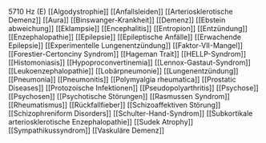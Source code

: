 5710 Hz (E)
[[Algodystrophie]]
[[Anfallsleiden]]
[[Arteriosklerotische Demenz]]
[[Aura]]
[[Binswanger-Krankheit]]
[[Demenz]]
[[Ebstein abweichung]]
[[Eklampsie]]
[[Encephalitis]]
[[Entropion]]
[[Entzündung]]
[[Enzephalopathie]]
[[Epilepsie]]
[[Epileptische Anfälle]]
[[Erwachende Epilepsie]]
[[Experimentelle Lungenentzündung]]
[[Faktor-VII-Mangel]]
[[Forestier-Certonciny Syndrom]]
[[Hageman Trait]]
[[HELLP-Syndrom]]
[[Histomoniasis]]
[[Hypoproconvertinemia]]
[[Lennox-Gastaut-Syndrom]]
[[Leukoenzephalopathie]]
[[Lobärpneumonie]]
[[Lungenentzündung]]
[[Pneumonia]]
[[Pneumonitis]]
[[Polymyalgia rheumatica]]
[[Prostatic Diseases]]
[[Protozoische Infektionen]]
[[Pseudopolyarthritis]]
[[Psychose]]
[[Psychosen]]
[[Psychotische Störungen]]
[[Rasmussen Syndrom]]
[[Rheumatismus]]
[[Rückfallfieber]]
[[Schizoaffektiven Störung]]
[[Schizophreniform Disorders]]
[[Schulter-Hand-Syndrom]]
[[Subkortikale arteriosklerotische Enzephalopathie]]
[[Sudek Atrophy]]
[[Sympathikussyndrom]]
[[Vaskuläre Demenz]]